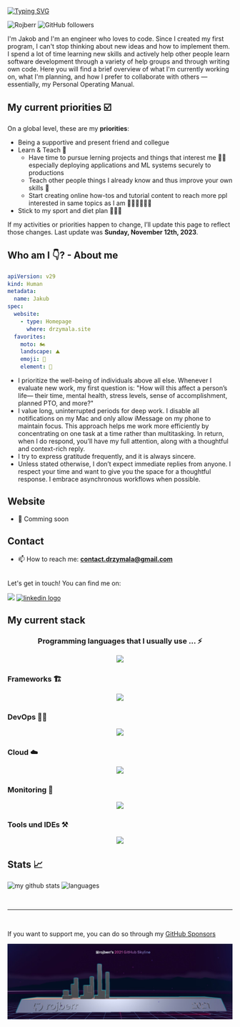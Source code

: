 [![Typing SVG](https://readme-typing-svg.demolab.com?font=Fira+Code&size=32&duration=4000&pause=1000&color=36F729&width=435&lines=Hi+there!+%F0%9F%91%8B)](https://git.io/typing-svg)

<!--
**rojberr/rojberr** is a ✨ _special_ ✨ repository because its `README.md` (this file) appears on your GitHub profile.

- 🔭 I’m currently working on ...
- 😄 Pronouns: ...
- ⚡ Fun fact: ...
- - 🌱 I’m currently learning ...
- 👯 I’m looking to collaborate on ...
- 🤔 I’m looking for help with ...
- 💬 Ask me about ...

-->

<img src="https://komarev.com/ghpvc/?username=rojberr&label=Profile%20views&color=FF8C00&style=for-the-badge" alt="Rojberr" /> <img alt="GitHub followers" src="https://img.shields.io/github/followers/rojberr?label=followers&style=for-the-badge">

I'm Jakob and I'm an engineer who loves to code. Since I created my first program, I can't stop thinking about new ideas and how to implement them.  I spend a lot of time learning new skills and actively help other people learn software development through a variety of help groups and through writing own code. Here you will find a brief overview of what I'm currently working on, what I'm planning, and how I prefer to collaborate with others — essentially, my Personal Operating Manual.

## My current priorities ☑️

On a global level, these are my **priorities**:

- Being a supportive and present friend and collegue
- Learn & Teach 👾
  * Have time to pursue lerning projects and things that interest me 👨‍🏫 especially deploying applications and ML systems securely to productions
  * Teach other people things I already know and thus improve your own skills 🔨
  * Start creating online how-tos and tutorial content to reach more ppl interested in same topics as I am 🙋‍♂️💁🏽🙍🏻
- Stick to my sport and diet plan 🏋️‍♀️🥦 

If my activities or priorities happen to change, I’ll update this page to reflect those changes. Last update was **Sunday, November 12th, 2023**.

## Who am I :point_down:? - About me
```yaml
apiVersion: v29
kind: Human
metadata:
  name: Jakub
spec:
  website:
    - type: Homepage
      where: drzymala.site
  favorites:
    moto: 🏍️
    landscape: ⛰️
    emoji: 🤦
    element: 💨
```

- I prioritize the well-being of individuals above all else. Whenever I evaluate new work, my first question is: "How will this affect a person’s life— their time, mental health, stress levels, sense of accomplishment, planned PTO, and more?"
- I value long, uninterrupted periods for deep work. I disable all notifications on my Mac and only allow iMessage on my phone to maintain focus. This approach helps me work more efficiently by concentrating on one task at a time rather than multitasking. In return, when I do respond, you’ll have my full attention, along with a thoughtful and context-rich reply.
- I try to express gratitude frequently, and it is always sincere.
- Unless stated otherwise, I don’t expect immediate replies from anyone. I respect your time and want to give you the space for a thoughtful response. I embrace asynchronous workflows when possible.

## Website

- :newspaper: Comming soon

## Contact

- 📫 How to reach me: **contact.drzymala@gmail.com**
<br><br>

Let's get in touch! You can find me on:
<div align="left">
  <a href="https://twitter.com/rojberr_" target="_blank"><img src="https://skillicons.dev/icons?i=twitter" /></a>
  <a href="https://www.linkedin.com/in/jakub-drzymala/" target="_blank"><img src="https://raw.githubusercontent.com/maurodesouza/profile-readme-generator/master/src/assets/icons/social/linkedin/default.svg" width="52" height="40" alt="linkedin logo" /></a>
</div>

## My current stack

<h3 style="text-align: center">Programming languages that I usually use ... ⚡</h3>
<p align="center">
  <a href="https://skillicons.dev">
    <img src="https://skillicons.dev/icons?i=bash,powershell,c,cpp,java,py,go" />
  </a>
</p>

<p align="center"><h3>Frameworks 🏗️</h3></p>
<p align="center">
  <a href="https://skillicons.dev">
    <img src="https://skillicons.dev/icons?i=spring,selenium,pytorch,tensorflow,django" />
  </a>
</p>

<p align="center"><h3>DevOps 👷‍♂️</h3></p>
<p align="center">
  <a href="https://skillicons.dev">
    <img src="https://skillicons.dev/icons?i=git,gitlab,jenkins,kubernetes,docker,gradle,rabbitmq,postgres,mongodb,githubactions" />
  </a>
</p>

<p align="center"><h3>Cloud ☁️</h3></p>
<p align="center">
  <a href="https://skillicons.dev">
    <img src="https://skillicons.dev/icons?i=aws,azure,dynamodb,gcp" />
  </a>
</p>

<p align="center"><h3>Monitoring 🔎</h3></p>
<p align="center">
  <a href="https://skillicons.dev">
    <img src="https://skillicons.dev/icons?i=grafana,prometheus,cloudflare" />
  </a>
</p>

<p align="center"><h3>Tools und IDEs ⚒️</h3></p>
<p align="center">
  <a href="https://skillicons.dev">
    <img src="https://skillicons.dev/icons?i=vim,neovim,arduino,raspberrypi,androidstudio,figma,idea,vscode" />
  </a>
</p>

## Stats 📈

<p align="left">
 <img src="https://github-readme-stats-git-masterrstaa-rickstaa.vercel.app/api?username=rojberr&theme=dark&show_icons=true&show_icons=true&count_private=true" alt="my github stats" width="420"/>&nbsp;<img src="https://github-readme-stats-git-masterrstaa-rickstaa.vercel.app/api/top-langs/?username=rojberr&theme=dark&layout=compact" alt="languages" height="165">
</p>

<br>
<hr>
<br>

If you want to support me, you can do so through my [GitHub Sponsors](https://github.com/sponsors/rojberr)


![Rojberr skyline](rojberr-skyline.jpg)
